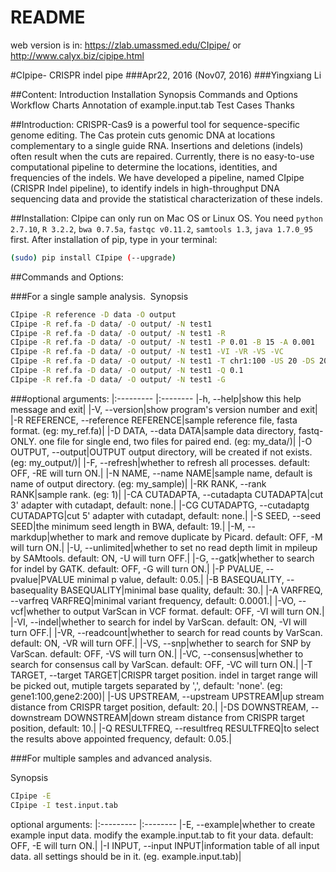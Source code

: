 README
===========================
web version is in: https://zlab.umassmed.edu/CIpipe/ or http://www.calyx.biz/cipipe.html 

#CIpipe- CRISPR indel pipe
###Apr22, 2016 (Nov07, 2016)
###Yingxiang Li

##Content:
	Introduction
	Installation
	Synopsis
	Commands and Options
	Workflow Charts
	Annotation of example.input.tab
	Test Cases
	Thanks

##Introduction:
CRISPR-Cas9 is a powerful tool for sequence-specific genome editing. The Cas protein cuts genomic DNA at locations complementary to a single guide RNA. Insertions and deletions (indels) often result when the cuts are repaired. Currently, there is no easy-to-use computational pipeline to determine the locations, identities, and frequencies of the indels. We have developed a pipeline, named CIpipe (CRISPR Indel pipeline), to identify indels in high-throughput DNA sequencing data and provide the statistical characterization of these indels.

##Installation:
CIpipe can only run on Mac OS or Linux OS.
You need `python 2.7.10`, `R 3.2.2`, `bwa 0.7.5a`, `fastqc v0.11.2`, `samtools 1.3`, `java 1.7.0_95` first.
After installation of pip, type in your terminal:
```Bash
(sudo) pip install CIpipe (--upgrade)
```
##Commands and Options:

###For a single sample analysis.
​
Synopsis
```Bash
CIpipe -R reference -D data -O output
CIpipe -R ref.fa -D data/ -O output/ -N test1
CIpipe -R ref.fa -D data/ -O output/ -N test1 -R
CIpipe -R ref.fa -D data/ -O output/ -N test1 -P 0.01 -B 15 -A 0.001
CIpipe -R ref.fa -D data/ -O output/ -N test1 -VI -VR -VS -VC
CIpipe -R ref.fa -D data/ -O output/ -N test1 -T chr1:100 -US 20 -DS 20
CIpipe -R ref.fa -D data/ -O output/ -N test1 -Q 0.1
CIpipe -R ref.fa -D data/ -O output/ -N test1 -G
```

###optional arguments:
|:--------- |:--------
|-h, --help|show this help message and exit|
|-V, --version|show program's version number and exit|
|-R REFERENCE, --reference REFERENCE|sample reference file, fasta format. (eg: my_ref.fa)|
|-D DATA, --data DATA|sample data directory, fastq-ONLY. one file for single end, two files for paired end. (eg: my_data/)|
|-O OUTPUT, --output|OUTPUT	output directory, will be created if not exists. (eg: my_output/)|
|-F, --refresh|whether to refresh all processes. default: OFF, -RE will turn ON.|
|-N NAME, --name NAME|sample name, default is name of output directory. (eg: my_sample)|
|-RK RANK, --rank RANK|sample rank. (eg: 1)|
|-CA CUTADAPTA, --cutadapta CUTADAPTA|cut 3' adapter with cutadapt, default: none.|
|-CG CUTADAPTG, --cutadaptg CUTADAPTG|cut 5' adapter with cutadapt, default: none.|
|-S SEED, --seed SEED|the minimum seed length in BWA, default: 19.|
|-M, --markdup|whether to mark and remove duplicate by Picard. default: OFF, -M will turn ON.|
|-U, --unlimited|whether to set no read depth limit in mpileup by SAMtools. default: ON, -U will turn OFF.|
|-G, --gatk|whether to search for indel by GATK. default: OFF, -G will turn ON.|
|-P PVALUE, --pvalue|PVALUE	minimal p value, default: 0.05.|
|-B BASEQUALITY, --basequality BASEQUALITY|minimal base quality, default: 30.|
|-A VARFREQ, --varfreq VARFREQ|minimal variant frequency, default: 0.0001.|
|-VO, --vcf|whether to output VarScan in VCF format. default: OFF, -VI will turn ON.|
|-VI, --indel|whether to search for indel by VarScan. default: ON, -VI will turn OFF.|
|-VR, --readcount|whether to search for read counts by VarScan. default: ON, -VR will turn OFF.|
|-VS, --snp|whether to search for SNP by VarScan. default: OFF, -VS will turn ON.|
|-VC, --consensus|whether to search for consensus call by VarScan. default: OFF, -VC will turn ON.|
|-T TARGET, --target TARGET|CRISPR target position. indel in target range will be picked out, mutiple targets separated by ',', default: 'none'. (eg: gene1:100,gene2:200)|
|-US UPSTREAM, --upstream UPSTREAM|up stream distance from CRISPR target position, default: 20.|
|-DS DOWNSTREAM, --downstream DOWNSTREAM|down stream distance from CRISPR target position, default: 10.|
|-Q RESULTFREQ, --resultfreq RESULTFREQ|to select the results above appointed frequency, default: 0.05.|

###For multiple samples ​and advanced analysis.

Synopsis
```Bash
CIpipe -E
CIpipe -I test.input.tab
```

optional arguments:
|:--------- |:--------
|-E, --example|whether to create example input data. modify the example.input.tab to fit your data. default: OFF, -E will turn ON.|
|-I INPUT, --input INPUT|information table of all input data. all settings should be in it. (eg. example.input.tab)|


